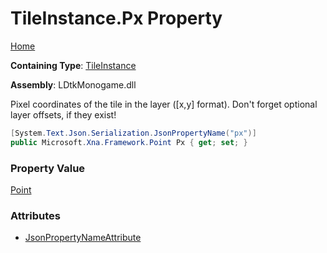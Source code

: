 # TileInstance\.Px Property

[Home](../../../README.md)

**Containing Type**: [TileInstance](../README.md)

**Assembly**: LDtkMonogame\.dll

  
Pixel coordinates of the tile in the layer \(\[x,y\] format\)\. Don't forget optional
layer offsets, if they exist\!

```csharp
[System.Text.Json.Serialization.JsonPropertyName("px")]
public Microsoft.Xna.Framework.Point Px { get; set; }
```

### Property Value

[Point](https://docs.microsoft.com/en-us/dotnet/api/microsoft.xna.framework.point)

### Attributes

* [JsonPropertyNameAttribute](https://docs.microsoft.com/en-us/dotnet/api/system.text.json.serialization.jsonpropertynameattribute)

